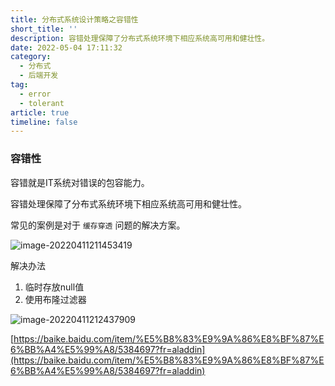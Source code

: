 ```yaml
---
title: 分布式系统设计策略之容错性
short_title: ''
description: 容错处理保障了分布式系统环境下相应系统高可用和健壮性。
date: 2022-05-04 17:11:32
category:
  - 分布式
  - 后端开发
tag:
  - error
  - tolerant
article: true
timeline: false
---
```

### 容错性

容错就是IT系统对错误的包容能力。

容错处理保障了分布式系统环境下相应系统高可用和健壮性。

常见的案例是对于 `缓存穿透` 问题的解决方案。

![image-20220411211453419](https://img1.terwer.space/image-20220411211453419.png)

解决办法

1. 临时存放null值
2. 使用布隆过滤器

![image-20220411212437909](https://img1.terwer.space/image-20220411212437909.png)

[https://baike.baidu.com/item/%E5%B8%83%E9%9A%86%E8%BF%87%E6%BB%A4%E5%99%A8/5384697?fr=aladdin](https://baike.baidu.com/item/%E5%B8%83%E9%9A%86%E8%BF%87%E6%BB%A4%E5%99%A8/5384697?fr=aladdin)
